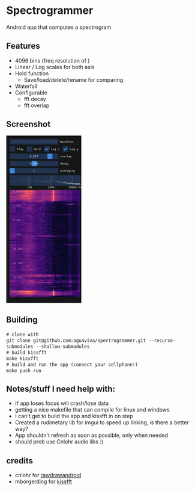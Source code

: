 # Spectrogrammer

Android app that computes a spectrogram

## Features
- 4096 bins (freq resolution of )
- Linear / Log scales for both axis
- Hold function
    - Save/load/delete/rename for comparing 
- Waterfall
- Configurable 
    - fft decay
    - fft overlap


## Screenshot
<img src="Screenshot.png" alt="Screenshot" width="200"/>

## Building
```
# clone with
git clone git@github.com:aguaviva/spectrogrammer.git --recurse-submodules --shallow-submodules
# build kissfft
make kissfft
# build and run the app (connect your cellphone!)
make push run 
```

## Notes/stuff I need help with:
- If app loses focus will crash/lose data
- getting a nice makefile that can compile for linux and windows
- I can't get to build the app and kissfft in on step
- Created a rudimetary lib for imgui to speed up linking, is there a better way?
- App shouldn't refresh as soon as possible, only when needed
- should prob use Cnlohr audio libs :)

## credits
- cnlohr for [rawdrawandroid](https://github.com/cnlohr/rawdrawandroid)
- mborgerding for [kissfft](https://github.com/mborgerding/kissfft)

[def]: Screenshot.png
